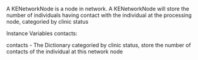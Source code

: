 A KENetworkNode is a node in network. A KENetworkNode will store the number of individuals having contact with the individual at the processing node, categoried by clinic status

Instance Variables
	contacts:		<Dictionary>

contacts
	- The Dictionary categoried by clinic status, store the number of contacts of the individual at this network node
